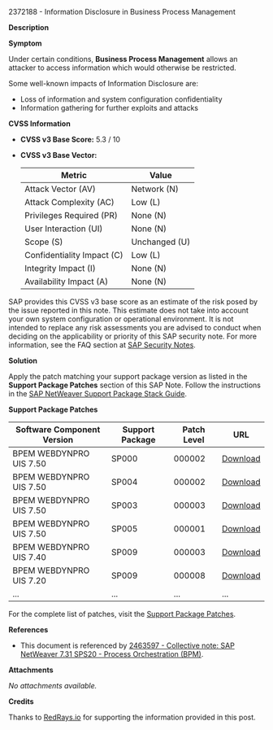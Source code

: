 2372188 - Information Disclosure in Business Process Management

**Description**

**Symptom**

Under certain conditions, **Business Process Management** allows an attacker to access information which would otherwise be restricted.

Some well-known impacts of Information Disclosure are:
- Loss of information and system configuration confidentiality
- Information gathering for further exploits and attacks

**CVSS Information**

- **CVSS v3 Base Score:** 5.3 / 10
- **CVSS v3 Base Vector:**
  
  | Metric                       | Value         |
  |------------------------------|---------------|
  | Attack Vector (AV)           | Network (N)   |
  | Attack Complexity (AC)       | Low (L)       |
  | Privileges Required (PR)     | None (N)      |
  | User Interaction (UI)        | None (N)      |
  | Scope (S)                    | Unchanged (U) |
  | Confidentiality Impact (C)   | Low (L)       |
  | Integrity Impact (I)         | None (N)      |
  | Availability Impact (A)      | None (N)      |

SAP provides this CVSS v3 base score as an estimate of the risk posed by the issue reported in this note. This estimate does not take into account your own system configuration or operational environment. It is not intended to replace any risk assessments you are advised to conduct when deciding on the applicability or priority of this SAP security note. For more information, see the FAQ section at [SAP Security Notes](https://me.sap.com/support/sfm/notes).

**Solution**

Apply the patch matching your support package version as listed in the **Support Package Patches** section of this SAP Note. Follow the instructions in the [SAP NetWeaver Support Package Stack Guide](https://me.sap.com/support).

**Support Package Patches**

| Software Component Version      | Support Package | Patch Level | URL                                                                                                                        |
|---------------------------------|-----------------|-------------|----------------------------------------------------------------------------------------------------------------------------|
| BPEM WEBDYNPRO UIS 7.50         | SP000           | 000002      | [Download](https://userapps.support.sap.com/sap/support/swdc/notes?cvnr=73554900100200001523&support_package=SP000&patch_level=000002) |
| BPEM WEBDYNPRO UIS 7.50         | SP004           | 000002      | [Download](https://userapps.support.sap.com/sap/support/swdc/notes?cvnr=73554900100200001523&support_package=SP004&patch_level=000002) |
| BPEM WEBDYNPRO UIS 7.50         | SP003           | 000003      | [Download](https://userapps.support.sap.com/sap/support/swdc/notes?cvnr=73554900100200001523&support_package=SP003&patch_level=000003) |
| BPEM WEBDYNPRO UIS 7.50         | SP005           | 000001      | [Download](https://userapps.support.sap.com/sap/support/swdc/notes?cvnr=73554900100200001523&support_package=SP005&patch_level=000001) |
| BPEM WEBDYNPRO UIS 7.40         | SP009           | 000003      | [Download](https://userapps.support.sap.com/sap/support/swdc/notes?cvnr=67838200100200019816&support_package=SP009&patch_level=000003) |
| BPEM WEBDYNPRO UIS 7.20         | SP009           | 000008      | [Download](https://userapps.support.sap.com/sap/support/swdc/notes?cvnr=01200615320200012914&support_package=SP009&patch_level=000008) |
| ...                             | ...             | ...         | ...                                                                                                                        |

For the complete list of patches, visit the [Support Package Patches](https://me.sap.com/support/sfm/notes/2372188).

**References**

- This document is referenced by [2463597 - Collective note: SAP NetWeaver 7.31 SPS20 - Process Orchestration (BPM)](https://me.sap.com/notes/2463597).

**Attachments**

_No attachments available._

**Credits**

Thanks to [RedRays.io](https://redrays.io) for supporting the information provided in this post.